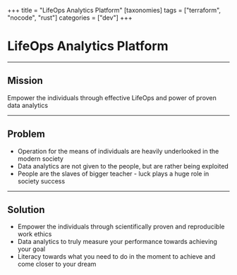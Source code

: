 +++
title = "LifeOps Analytics Platform"
[taxonomies]
tags = ["terraform", "nocode", "rust"]
categories = ["dev"]
+++

# LifeOps Analytics Platform

---

## Mission

Empower the individuals through effective LifeOps and power of proven data analytics

---

## Problem

- Operation for the means of individuals are heavily underlooked in the modern society
- Data analytics are not given to the people, but are rather being exploited
- People are the slaves of bigger teacher - luck plays a huge role in society success

---

## Solution

- Empower the individuals through scientifically proven and reproducible work ethics
- Data analytics to truly measure your performance towards achieving your goal
- Literacy towards what you need to do in the moment to achieve and come closer to your dream

